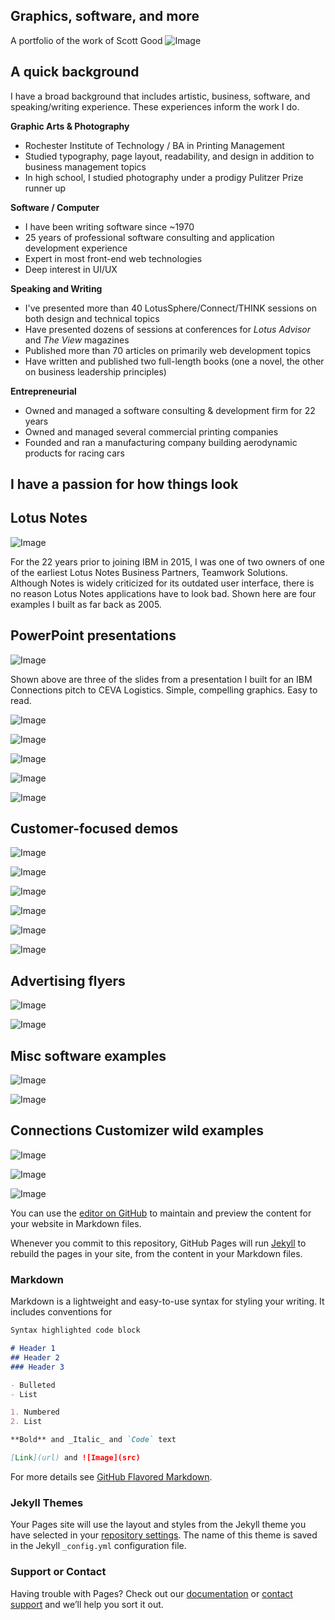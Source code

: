 ## Graphics, software, and more
A portfolio of the work of Scott Good
![Image](01-TitlePage.jpg)

## A quick background
I have a broad background that includes artistic, business, software, and speaking/writing experience. These experiences inform the work I do.

**Graphic Arts & Photography**
- Rochester Institute of Technology / BA in Printing Management
 - Studied typography, page layout, readability, and design in addition to business management topics
- In high school, I studied photography under a prodigy Pulitzer Prize runner up

**Software / Computer**
- I have been writing software since ~1970
- 25 years of professional software consulting and application development experience
- Expert in most front-end web technologies
- Deep interest in UI/UX

**Speaking and Writing**
- I've presented more than 40 LotusSphere/Connect/THINK sessions on both design and technical topics
- Have presented dozens of sessions at conferences for _Lotus Advisor_ and _The View_ magazines
- Published more than 70 articles on primarily web development topics
- Have written and published two full-length books (one a novel, the other on business leadership principles)

**Entrepreneurial**
- Owned and managed a software consulting & development firm for 22 years
- Owned and managed several commercial printing companies
- Founded and ran a manufacturing company building aerodynamic products for racing cars


## I have a passion for how things look


## Lotus Notes
![Image](04-LotusNotes.jpg)

For the 22 years prior to joining IBM in 2015, I was one of two owners of one of the earliest Lotus Notes Business Partners, Teamwork Solutions. Although Notes is widely criticized for its outdated user interface, there is no reason Lotus Notes applications have to look bad. Shown here are four examples I built as far back as 2005.

## PowerPoint presentations
![Image](05-Ceva.jpg)

Shown above are three of the slides from a presentation I built for an IBM Connections pitch to CEVA Logistics. Simple, compelling graphics. Easy to read.

![Image](06-Aarons.jpg)

![Image](07-PPTIntro.jpg)

![Image](08-ICECOverview.jpg)

![Image](09-Mears.jpg)

![Image](10-WatsonWorkspace.jpg)

## Customer-focused demos

![Image](11-ICEC.jpg)

![Image](12-Umbrellas.jpg)

![Image](13-EileenFisher.jpg)

![Image](14-SFBI.jpg)

![Image](15-Domino10.jpg)

![Image](16-Lowes.jpg)

## Advertising flyers

![Image](18-WatsonTalent1.jpg)

![Image](19-Kenexa.jpg)

## Misc software examples

![Image](17-Cisco.jpg)

![Image](20-Bootstrap.jpg)

## Connections Customizer wild examples

![Image](21-Customizer.jpg)

![Image](22-CustomizerMore.jpg)

![Image](23-Closing.jpg)




You can use the [editor on GitHub](https://github.com/scott-good/scott-good.github.io/edit/master/README.md) to maintain and preview the content for your website in Markdown files.

Whenever you commit to this repository, GitHub Pages will run [Jekyll](https://jekyllrb.com/) to rebuild the pages in your site, from the content in your Markdown files.

### Markdown

Markdown is a lightweight and easy-to-use syntax for styling your writing. It includes conventions for

```markdown
Syntax highlighted code block

# Header 1
## Header 2
### Header 3

- Bulleted
- List

1. Numbered
2. List

**Bold** and _Italic_ and `Code` text

[Link](url) and ![Image](src)
```

For more details see [GitHub Flavored Markdown](https://guides.github.com/features/mastering-markdown/).

### Jekyll Themes

Your Pages site will use the layout and styles from the Jekyll theme you have selected in your [repository settings](https://github.com/scott-good/scott-good.github.io/settings). The name of this theme is saved in the Jekyll `_config.yml` configuration file.

### Support or Contact

Having trouble with Pages? Check out our [documentation](https://help.github.com/categories/github-pages-basics/) or [contact support](https://github.com/contact) and we’ll help you sort it out.
